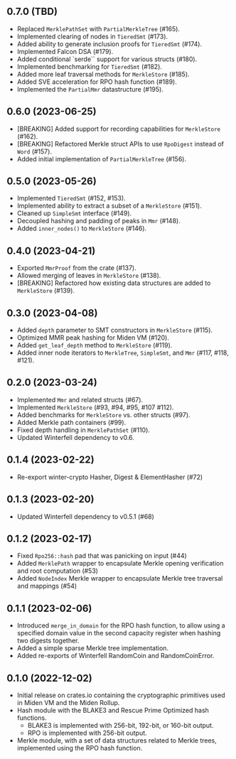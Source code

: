 ## 0.7.0 (TBD)

* Replaced `MerklePathSet` with `PartialMerkleTree` (#165).
* Implemented clearing of nodes in `TieredSmt` (#173).
* Added ability to generate inclusion proofs for `TieredSmt` (#174).
* Implemented Falcon DSA (#179).
* Added conditional `serde`` support for various structs (#180).
* Implemented benchmarking for `TieredSmt` (#182).
* Added more leaf traversal methods for `MerkleStore` (#185).
* Added SVE acceleration for RPO hash function (#189).
* Implemented the `PartialMmr` datastructure (#195).

## 0.6.0 (2023-06-25)

* [BREAKING] Added support for recording capabilities for `MerkleStore` (#162).
* [BREAKING] Refactored Merkle struct APIs to use `RpoDigest` instead of `Word` (#157).
* Added initial implementation of `PartialMerkleTree` (#156).

## 0.5.0 (2023-05-26)

* Implemented `TieredSmt` (#152, #153).
* Implemented ability to extract a subset of a `MerkleStore` (#151).
* Cleaned up `SimpleSmt` interface (#149).
* Decoupled hashing and padding of peaks in `Mmr` (#148).
* Added `inner_nodes()` to `MerkleStore` (#146).

## 0.4.0 (2023-04-21)

- Exported `MmrProof` from the crate (#137).
- Allowed merging of leaves in `MerkleStore` (#138).
- [BREAKING] Refactored how existing data structures are added to `MerkleStore` (#139).

## 0.3.0 (2023-04-08)

- Added `depth` parameter to SMT constructors in `MerkleStore` (#115).
- Optimized MMR peak hashing for Miden VM (#120).
- Added `get_leaf_depth` method to `MerkleStore` (#119).
- Added inner node iterators to `MerkleTree`, `SimpleSmt`, and `Mmr` (#117, #118, #121).

## 0.2.0 (2023-03-24)

- Implemented `Mmr` and related structs (#67).
- Implemented `MerkleStore` (#93, #94, #95, #107 #112).
- Added benchmarks for `MerkleStore` vs. other structs (#97).
- Added Merkle path containers (#99).
- Fixed depth handling in `MerklePathSet` (#110).
- Updated Winterfell dependency to v0.6.

## 0.1.4 (2023-02-22)

- Re-export winter-crypto Hasher, Digest & ElementHasher (#72)

## 0.1.3 (2023-02-20)

- Updated Winterfell dependency to v0.5.1 (#68)

## 0.1.2 (2023-02-17)

- Fixed `Rpo256::hash` pad that was panicking on input (#44)
- Added `MerklePath` wrapper to encapsulate Merkle opening verification and root computation (#53)
- Added `NodeIndex` Merkle wrapper to encapsulate Merkle tree traversal and mappings (#54)

## 0.1.1 (2023-02-06)

- Introduced `merge_in_domain` for the RPO hash function, to allow using a specified domain value in the second capacity register when hashing two digests together.
- Added a simple sparse Merkle tree implementation.
- Added re-exports of Winterfell RandomCoin and RandomCoinError.

## 0.1.0 (2022-12-02)

- Initial release on crates.io containing the cryptographic primitives used in Miden VM and the Miden Rollup.
- Hash module with the BLAKE3 and Rescue Prime Optimized hash functions.
    - BLAKE3 is implemented with 256-bit, 192-bit, or 160-bit output.
    - RPO is implemented with 256-bit output.
- Merkle module, with a set of data structures related to Merkle trees, implemented using the RPO hash function.
